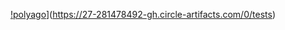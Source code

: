 
[!polyago](https://circleci.com/gh/polyago/dz1.svg?style=svg)](https://27-281478492-gh.circle-artifacts.com/0/tests)
